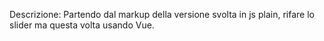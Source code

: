 Descrizione:
Partendo dal markup della versione svolta in js plain, rifare lo slider ma questa volta usando Vue.